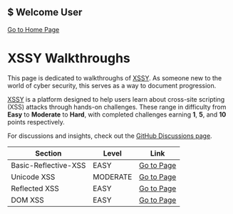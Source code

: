 ## $ Welcome User
[Go to Home Page](../index.md)

# XSSY Walkthroughs  

This page is dedicated to walkthroughs of [XSSY](https://xssy.uk/). As someone new to the world of cyber security, this serves as a way to document progression.  

[XSSY](https://xssy.uk/) is a platform designed to help users learn about cross-site scripting (XSS) attacks through hands-on challenges. These range in difficulty from **Easy** to **Moderate** to **Hard**, with completed challenges earning **1**, **5**, and **10** points respectively.  

For discussions and insights, check out the [GitHub Discussions page](https://github.com/paj28/xssy/discussions).

| Section              | Level | Link                              |
|----------------------|-------|-----------------------------------|
| Basic-Reflective-XSS  | EASY  | [Go to Page](Basic-Reflective-XSS.md) |
| Unicode XSS           | MODERATE  | [Go to Page](unicodeXSS.md)  |
| Reflected XSS         | EASY  | [Go to Page](link-to-reflected-xss) |
| DOM XSS               | EASY  | [Go to Page](link-to-dom-xss)     |






